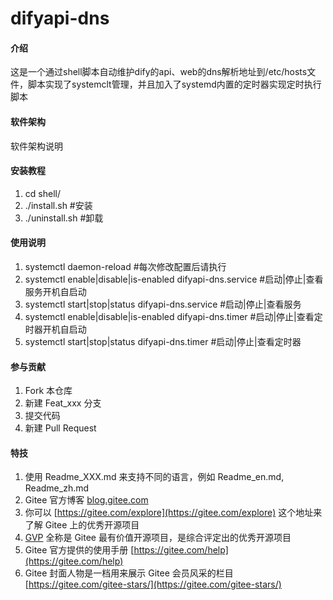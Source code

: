 # difyapi-dns

#### 介绍
这是一个通过shell脚本自动维护dify的api、web的dns解析地址到/etc/hosts文件，脚本实现了systemclt管理，并且加入了systemd内置的定时器实现定时执行脚本

#### 软件架构
软件架构说明


#### 安装教程

1.  cd shell/
2.  ./install.sh     #安装
3.  ./uninstall.sh   #卸载

#### 使用说明

1.  systemctl daemon-reload #每次修改配置后请执行
2.  systemctl enable|disable|is-enabled difyapi-dns.service #启动|停止|查看服务开机自启动
3.  systemctl start|stop|status difyapi-dns.service #启动|停止|查看服务
4.  systemctl enable|disable|is-enabled difyapi-dns.timer #启动|停止|查看定时器开机自启动
5.  systemctl start|stop|status difyapi-dns.timer #启动|停止|查看定时器

#### 参与贡献

1.  Fork 本仓库
2.  新建 Feat_xxx 分支
3.  提交代码
4.  新建 Pull Request


#### 特技

1.  使用 Readme\_XXX.md 来支持不同的语言，例如 Readme\_en.md, Readme\_zh.md
2.  Gitee 官方博客 [blog.gitee.com](https://blog.gitee.com)
3.  你可以 [https://gitee.com/explore](https://gitee.com/explore) 这个地址来了解 Gitee 上的优秀开源项目
4.  [GVP](https://gitee.com/gvp) 全称是 Gitee 最有价值开源项目，是综合评定出的优秀开源项目
5.  Gitee 官方提供的使用手册 [https://gitee.com/help](https://gitee.com/help)
6.  Gitee 封面人物是一档用来展示 Gitee 会员风采的栏目 [https://gitee.com/gitee-stars/](https://gitee.com/gitee-stars/)
